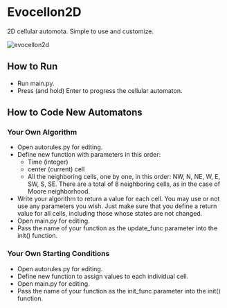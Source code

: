 # Evocellon2D
2D cellular automota. Simple to use and customize.

![evocellon2d](https://user-images.githubusercontent.com/80536083/173090237-2b42cf06-da4c-415d-86e7-2aa7e6fdd926.gif)

## How to Run
 - Run main.py.
 - Press (and hold) Enter to progress the cellular automaton.

## How to Code New Automatons
### Your Own Algorithm
 - Open autorules.py for editing.
 - Define new function with parameters in this order: 
   * Time (integer) 
   * center (current) cell 
   * All the neighboring cells, one by one, in this order: NW, N, NE, W, E, SW, S, SE. There are a total of 8 neighboring cells, as in the case of Moore neighborhood.
 - Write your algorithm to return a value for each cell. You may use or not use any parameters you wish. Just make sure that you define a return value for all cells, including those whose states are not changed.
 - Open main.py for editing.
 - Pass the name of your function as the update_func parameter into the init() function.
### Your Own Starting Conditions
 - Open autorules.py for editing.
 - Define new function to assign values to each individual cell.
 - Open main.py for editing.
 - Pass the name of your function as the init_func parameter into the init() function.
